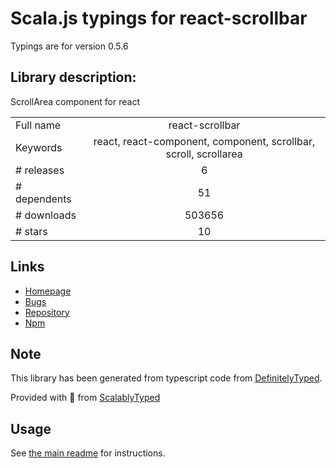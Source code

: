 
# Scala.js typings for react-scrollbar

Typings are for version 0.5.6

## Library description:
ScrollArea component for react

|                    |                 |
| ------------------ | :-------------: |
| Full name          | react-scrollbar |
| Keywords           | react, react-component, component, scrollbar, scroll, scrollarea |
| # releases         | 6 |
| # dependents       | 51 |
| # downloads        | 503656 |
| # stars            | 10 |

## Links
- [Homepage](https://github.com/souhe/reactScrollbar)
- [Bugs](https://github.com/souhe/reactScrollbar/issues)
- [Repository](https://github.com/souhe/reactScrollbar)
- [Npm](https://www.npmjs.com/package/react-scrollbar)
    


## Note
This library has been generated from typescript code from [DefinitelyTyped](https://definitelytyped.org).

Provided with :purple_heart: from [ScalablyTyped](https://github.com/oyvindberg/ScalablyTyped)

## Usage
See [the main readme](../../readme.md) for instructions.


